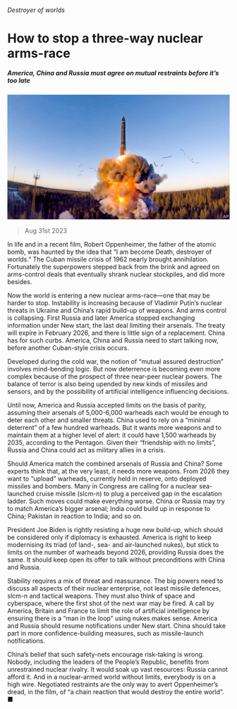 ###### Destroyer of worlds

# How to stop a three-way nuclear arms-race 

##### America, China and Russia must agree on mutual restraints before it’s too late 

![image](images/20230902_LDP001.jpg) 

> Aug 31st 2023 

In life and in a recent film, Robert Oppenheimer, the father of the atomic bomb, was haunted by the idea that “I am become Death, destroyer of worlds.” The Cuban missile crisis of 1962 nearly brought annihilation. Fortunately the superpowers stepped back from the brink and agreed on arms-control deals that eventually shrank nuclear stockpiles, and did more besides.

Now the world is entering a new nuclear arms-race—one that may be harder to stop. Instability is increasing because of Vladimir Putin’s nuclear threats in Ukraine and China’s rapid build-up of weapons. And arms control is collapsing. First Russia and later America stopped exchanging information under New start, the last deal limiting their arsenals. The treaty will expire in February 2026, and there is little sign of a replacement. China has  for such curbs. America, China and Russia need to start talking now, before another Cuban-style crisis occurs.

Developed during the cold war, the notion of “mutual assured destruction” involves mind-bending logic. But now deterrence is becoming even more complex because of the prospect of three near-peer nuclear powers. The balance of terror is also being upended by new kinds of missiles and sensors, and by the possibility of artificial intelligence influencing decisions.

Until now, America and Russia accepted limits on the basis of parity, assuming their arsenals of 5,000-6,000 warheads each would be enough to deter each other and smaller threats. China used to rely on a “minimal deterrent” of a few hundred warheads. But it wants more weapons and to maintain them at a higher level of alert: it could have 1,500 warheads by 2035, according to the Pentagon. Given their “friendship with no limits”, Russia and China could act as military allies in a crisis. 

Should America match the combined arsenals of Russia and China? Some experts think that, at the very least, it needs more weapons. From 2026 they want to “upload” warheads, currently held in reserve, onto deployed missiles and bombers. Many in Congress are calling for a nuclear sea-launched cruise missile (slcm-n) to plug a perceived gap in the escalation ladder. Such moves could make everything worse. China or Russia may try to match America’s bigger arsenal; India could build up in response to China; Pakistan in reaction to India; and so on.

President Joe Biden is rightly resisting a huge new build-up, which should be considered only if diplomacy is exhausted. America is right to keep modernising its triad (of land-, sea- and air-launched nukes), but stick to limits on the number of warheads beyond 2026, providing Russia does the same. It should keep open its offer to talk without preconditions with China and Russia.

Stability requires a mix of threat and reassurance. The big powers need to discuss all aspects of their nuclear enterprise, not least missile defences, slcm-n and tactical weapons. They must also think of space and cyberspace, where the first shot of the next war may be fired. A call by America, Britain and France to limit the role of artificial intelligence by ensuring there is a “man in the loop” using nukes makes sense. America and Russia should resume notifications under New start. China should take part in more confidence-building measures, such as missile-launch notifications.

China’s belief that such safety-nets encourage risk-taking is wrong. Nobody, including the leaders of the People’s Republic, benefits from unrestrained nuclear rivalry. It would soak up vast resources: Russia cannot afford it. And in a nuclear-armed world without limits, everybody is on a high wire. Negotiated restraints are the only way to avert Oppenheimer’s dread, in the film, of “a chain reaction that would destroy the entire world”. ■

